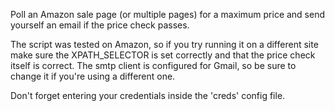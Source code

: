Poll an Amazon sale page (or multiple pages) for a maximum price and send yourself an email if the price check passes.

The script was tested on Amazon, so if you try running it on a different site make sure the XPATH_SELECTOR is set correctly and that the price check itself is correct.
The smtp client is configured for Gmail, so be sure to change it if you're using a different one.

Don't forget entering your credentials inside the 'creds' config file.
